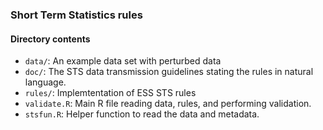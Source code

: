
### Short Term Statistics rules

#### Directory contents

- `data/`:  An example data set with perturbed data
- `doc/`: The STS data transmission guidelines stating the rules in natural language.
- `rules/`: Implemtentation of ESS STS rules
- `validate.R`: Main R file reading data, rules, and performing validation.
- `stsfun.R`: Helper function to read the data and metadata.


